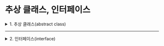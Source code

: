 # 추상 클래스, 인터페이스

<details>
<summary>1. 추상 클래스(abstract class)</summary>
<div markdown="1">       

### 일반적인 상속과의 차이
* 추상으로 선언된 함수는 반드시 자식 클래스에서 함수를 따로 정의해주어야 함
* 또한 해당 자식 클래스는 반드시 `override` 키워드로 선언해야 함

### 추상 클래스의 특징
* 추상으로 선언한 함수를 가지기 위해서는 해당 함수를 포함하는 클래스 역시 추상으로 선언해야 함
* 이때, 추상으로 선언한 함수는 자신만의 연산(명령문)을 가질 필요가 없음
  * why? 자식 클래스에 의해 100% 대체될 것이기 때문에!
* 예시 코드로 이해하는 추상 클래스
```C#
abstract class Maker
{
  public abstract void MadeWhere();

  public void Warehouse()
  {
    Console.WriteLine("상품 등록 완료");
    Console.WriteLine();
  }
}

class Korea : Maker
{
  public override void MadeWhere()
  { Console.WriteLine("국산입니다."); }
}

class China : Maker
{
  public override void MadeWhere()
  { Console.WriteLine("중국산입니다."); }
}

class Program
{
  static void Main()
  {
    Maker k = new Korea();
    k.MadeWhere();
    k.Warehouse();

    Maker c = new China();
    c.MadeWhere();
    c.Warehouse();
  }
}
```

### 추상 클래스가 존재하는 이유와 특징
* 추상 클래스가 존재하는 이유
  * **강제성**을 부여하기 위해서
  * 상속과 추상 클래스를 사용하면 코드 작성의 **틀**을 강제할 수 있음
  * 다시 말해, 추상 클래스는 실제 연산의 기능을 가지지는 않지만, 코딩하는 데 있어 일정한 양식을 제시하기 위해 사용함
* 추상 클래스의 특징
  * 추상 클래스는 `static`이나 `virtual` 키워드를 사용할 수 없다.
  * 추상 클래스는 Maker m = new Maker() 처럼 **자기 자신의 인스턴스**를 생성할 수 없다.
  * 추상 메소드는 접근제한자를 **private**으로 선언할 수 없다.
  * 추상 메소드는 **개별 연산**을 수행할 수 없다. But, 추상이 아닌 메소드는 가질 수 있다.
</div>
</details>

___

<details>
<summary>2. 인터페이스(interface)</summary>
<div markdown="1">       

### 인터페이스(interface)란?
* 추상 클래스보다 높은 수준의 추상 멤버로만 구성된 클래스를 말함
* 클래스를 인터페이스로 선언하면 이에 속한 모든 멤버들은 별도의 선언이 없이도 **추상의 속성**을 가지게 되며, 모두 public으로 간주함
  * 추상의 속성을 가진다는 것은 개별적인 연산을 수행할 수 없다는 말!
  * 즉, 인터페이스로 정의한 클래스의 모든 멤버는 어떤 기능도 가질 수 없음
* 즉, 클래스 밖에서도 얼마든지 호출이 가능하다는 뜻임
* But, 함수, 프로퍼티, 인덱서 등 모든 것을 가질 수 있지만, **변수는 가질 수 없다**.

### 추상 클래스와 다른 점
* 자식 클래스에 override 키워드를 사용하지 않는다는 점

### 인터페이스가 존재하는 이유?
* **양식의 강제성**을 부여하기 위해서!

### 예시를 통해 이해하는 인터페이스
* 인터페이스를 정의할 때 접근 제한자 public은 써도 되고 생략해도 됨
* But, override 키워드는 사용할 수 없음
```C#
interface IMaker  //public interface IMaker 이라고 선언해도 된다.
{
  //public void MadeWhere()라고 선언해도 된다.
  void MadeWhere();

  //public void Warehouse()라고 선언해도 된다.
  void Warehouse();
}

class Korea : IMaker
{
  //override void MadeWhere() 이라고 선언할 수 없다.
  public void MadeWhere()
  { Console.WriteLine("국산입니다"); }

  public void Warehouse()
  { Console.WriteLine("상품 등록 완료\n"); }
}

class China : IMaker
{
  //override void MadeWhere() 이라고 선언할 수 없다.
  public void MadeWhere()
  { Console.WriteLine("중국산입니다"); }

  public void Warehouse()
  { Console.WriteLine("상품 등록 완료\n"); }
}

class Program
{
  statice void Main()
  {
    IMaker k = new Korea();
    k.MadeWhere();
    k.Warehouse();

    IMaker c = new China();
    c.MadeWhere();
    c.Warehouse();
  }
}
```

### 다중 상속
* 일반적인 상속은 하나의 부모 클래스에 여러 자식 클래스가 존재할 수 있지만, 하나의 자식 클래스에 여러 부모 클래스가 존재할 수는 없었다.
* But, 인터페이스를 이용하면 하나의 자식 클래스가 여러 부모 클래스로부터 상속받을 수 있다. 이를 **다중 상속**이라고 함
* 다중 상속을 구현하는 방법
  * 자식 클래스를 선언할 때 클래스의 이름 옆에 상속받을 부모 클래스를 콤마(.)로 열거해 주면 됨
```C#
interface IMaker
{
  void MadeWhere();
  void Warehouse();
}

interface IOwner
{
  void WhoOwns();
  void Customs();
}

//하나의 자식 클래스가 두 개의 부모 클래스로부터 상속을 받고 있다.
class Korea : IMaker, IOwner
{
  public void MadeWhere()
  { Console.WriteLine("국산입니다"); }

  public void Warehouse()
  { Console.WriteLine("상품 등록 완료"); }

  public void WhoOwns()
  { Console.WriteLine("대한민국 회사 제품입니다"); }

  public void Customs()
  { Console.WriteLine("관세 납부 완료"); }
}

//하나의 자식 클래스가 두 개의 부모 클래스로부터 상속을 받고 있다.
class China : IMaker, IOwner
{
  public void MadeWhere()
  { Console.WriteLine("중국산입니다"); }

  public void Warehouse()
  { Console.WriteLine("상품 등록 완료"); }

  public void WhoOwns()
  { Console.WriteLine("일본 회사 OEM 제품입니다"); }

  public void Customs()
  { Console.WriteLine("관세 납부 완료"); }
}

class Program
{
  static void Main()
  {
    IMaker km = new Korea();
    IOwner ko = new Korea();
    km.MadeWhere();
    km.Warehouse();
    ko.WhoOwns();
    ko.Customs();

    IMaker cm = new China();
    IOwner co = new China();
    cm.MadeWhere();
    cm.Warehouse();
    co.WhoOwns();
    co.Customs();
  }
}
```
* 인터페이스를 사용하면 하나의 자식 클래스가 둘 이상의 부모 클래스에게 상속을 받을 수 있음
* 이러한 다중 상속의 허용은 프로그램의 설계에 있어서 더 많은 유연성을 보장해줌
</div>
</details>
